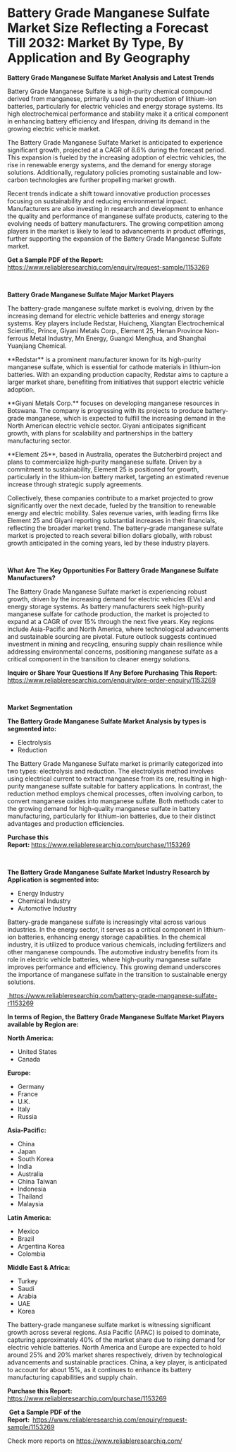 <p><h1>Battery Grade Manganese Sulfate Market Size Reflecting a Forecast Till 2032: Market By Type, By Application and By Geography</h1></p><p><strong>Battery Grade Manganese Sulfate Market Analysis and Latest Trends</strong></p>
<p><p>Battery Grade Manganese Sulfate is a high-purity chemical compound derived from manganese, primarily used in the production of lithium-ion batteries, particularly for electric vehicles and energy storage systems. Its high electrochemical performance and stability make it a critical component in enhancing battery efficiency and lifespan, driving its demand in the growing electric vehicle market.</p><p>The Battery Grade Manganese Sulfate Market is anticipated to experience significant growth, projected at a CAGR of 8.6% during the forecast period. This expansion is fueled by the increasing adoption of electric vehicles, the rise in renewable energy systems, and the demand for energy storage solutions. Additionally, regulatory policies promoting sustainable and low-carbon technologies are further propelling market growth.</p><p>Recent trends indicate a shift toward innovative production processes focusing on sustainability and reducing environmental impact. Manufacturers are also investing in research and development to enhance the quality and performance of manganese sulfate products, catering to the evolving needs of battery manufacturers. The growing competition among players in the market is likely to lead to advancements in product offerings, further supporting the expansion of the Battery Grade Manganese Sulfate market.</p></p>
<p><strong>Get a Sample PDF of the Report:&nbsp;</strong> <a href="https://www.reliableresearchiq.com/enquiry/request-sample/1153269?utm_campaign=2853&utm_medium=2&utm_source=Github&utm_content=ia&utm_term=04042025&utm_id=battery-grade-manganese-sulfate">https://www.reliableresearchiq.com/enquiry/request-sample/1153269</a></p>
<p>&nbsp;</p>
<p><strong>Battery Grade Manganese Sulfate Major Market Players</strong></p>
<p><p>The battery-grade manganese sulfate market is evolving, driven by the increasing demand for electric vehicle batteries and energy storage systems. Key players include Redstar, Huicheng, Xiangtan Electrochemical Scientific, Prince, Giyani Metals Corp., Element 25, Henan Province Non-ferrous Metal Industry, Mn Energy, Guangxi Menghua, and Shanghai Yuanjiang Chemical.</p><p>**Redstar** is a prominent manufacturer known for its high-purity manganese sulfate, which is essential for cathode materials in lithium-ion batteries. With an expanding production capacity, Redstar aims to capture a larger market share, benefiting from initiatives that support electric vehicle adoption.</p><p>**Giyani Metals Corp.** focuses on developing manganese resources in Botswana. The company is progressing with its projects to produce battery-grade manganese, which is expected to fulfill the increasing demand in the North American electric vehicle sector. Giyani anticipates significant growth, with plans for scalability and partnerships in the battery manufacturing sector.</p><p>**Element 25**, based in Australia, operates the Butcherbird project and plans to commercialize high-purity manganese sulfate. Driven by a commitment to sustainability, Element 25 is positioned for growth, particularly in the lithium-ion battery market, targeting an estimated revenue increase through strategic supply agreements.</p><p>Collectively, these companies contribute to a market projected to grow significantly over the next decade, fueled by the transition to renewable energy and electric mobility. Sales revenue varies, with leading firms like Element 25 and Giyani reporting substantial increases in their financials, reflecting the broader market trend. The battery-grade manganese sulfate market is projected to reach several billion dollars globally, with robust growth anticipated in the coming years, led by these industry players.</p></p>
<p>&nbsp;</p>
<p><strong>What Are The Key Opportunities For Battery Grade Manganese Sulfate Manufacturers?</strong></p>
<p><p>The Battery Grade Manganese Sulfate market is experiencing robust growth, driven by the increasing demand for electric vehicles (EVs) and energy storage systems. As battery manufacturers seek high-purity manganese sulfate for cathode production, the market is projected to expand at a CAGR of over 15% through the next five years. Key regions include Asia-Pacific and North America, where technological advancements and sustainable sourcing are pivotal. Future outlook suggests continued investment in mining and recycling, ensuring supply chain resilience while addressing environmental concerns, positioning manganese sulfate as a critical component in the transition to cleaner energy solutions.</p></p>
<p><strong>Inquire or Share Your Questions If Any Before Purchasing This Report:</strong> <a href="https://www.reliableresearchiq.com/enquiry/pre-order-enquiry/1153269?utm_campaign=2853&utm_medium=2&utm_source=Github&utm_content=ia&utm_term=04042025&utm_id=battery-grade-manganese-sulfate">https://www.reliableresearchiq.com/enquiry/pre-order-enquiry/1153269</a></p>
<p>&nbsp;</p>
<p><strong>Market Segmentation</strong></p>
<p><strong>The Battery Grade Manganese Sulfate Market Analysis by types is segmented into:</strong></p>
<p><ul><li>Electrolysis</li><li>Reduction</li></ul></p>
<p><p>The Battery Grade Manganese Sulfate market is primarily categorized into two types: electrolysis and reduction. The electrolysis method involves using electrical current to extract manganese from its ore, resulting in high-purity manganese sulfate suitable for battery applications. In contrast, the reduction method employs chemical processes, often involving carbon, to convert manganese oxides into manganese sulfate. Both methods cater to the growing demand for high-quality manganese sulfate in battery manufacturing, particularly for lithium-ion batteries, due to their distinct advantages and production efficiencies.</p></p>
<p><strong>Purchase this Report:&nbsp;</strong><a href="https://www.reliableresearchiq.com/purchase/1153269?utm_campaign=2853&utm_medium=2&utm_source=Github&utm_content=ia&utm_term=04042025&utm_id=battery-grade-manganese-sulfate">https://www.reliableresearchiq.com/purchase/1153269</a></p>
<p>&nbsp;</p>
<p><strong>The Battery Grade Manganese Sulfate Market Industry Research by Application is segmented into:</strong></p>
<p><ul><li>Energy Industry</li><li>Chemical Industry</li><li>Automotive Industry</li></ul></p>
<p><p>Battery-grade manganese sulfate is increasingly vital across various industries. In the energy sector, it serves as a critical component in lithium-ion batteries, enhancing energy storage capabilities. In the chemical industry, it is utilized to produce various chemicals, including fertilizers and other manganese compounds. The automotive industry benefits from its role in electric vehicle batteries, where high-purity manganese sulfate improves performance and efficiency. This growing demand underscores the importance of manganese sulfate in the transition to sustainable energy solutions.</p></p>
<p><a href="https://www.reliableresearchiq.com/battery-grade-manganese-sulfate-r1153269?utm_campaign=2853&utm_medium=2&utm_source=Github&utm_content=ia&utm_term=04042025&utm_id=battery-grade-manganese-sulfate">&nbsp;https://www.reliableresearchiq.com/battery-grade-manganese-sulfate-r1153269</a></p>
<p><strong>In terms of Region, the Battery Grade Manganese Sulfate Market Players available by Region are:</strong></p>
<p>
    <p> <strong> North America: </strong>
        <ul>
            <li>United States</li>
            <li>Canada</li>
        </ul>
        </p> 
    <p> <strong> Europe: </strong>
        <ul>
            <li>Germany</li>
            <li>France</li>
            <li>U.K.</li>
            <li>Italy</li>
            <li>Russia</li>
        </ul>
        </p> 
    <p> <strong> Asia-Pacific: </strong>
        <ul>
            <li>China</li>
            <li>Japan</li>
            <li>South Korea</li>
            <li>India</li>
            <li>Australia</li>
            <li>China Taiwan</li>
            <li>Indonesia</li>
            <li>Thailand</li>
            <li>Malaysia</li>
        </ul>
        </p> 
    <p> <strong> Latin America: </strong>
        <ul>
            <li>Mexico</li>
            <li>Brazil</li>
            <li>Argentina Korea</li>
            <li>Colombia</li>
        </ul>
        </p> 
    <p> <strong> Middle East & Africa: </strong>
        <ul>
            <li>Turkey</li>
            <li>Saudi</li>
            <li>Arabia</li>
            <li>UAE</li>
            <li>Korea</li>
        </ul>
    </p>
    </p>
<p><p>The battery-grade manganese sulfate market is witnessing significant growth across several regions. Asia Pacific (APAC) is poised to dominate, capturing approximately 40% of the market share due to rising demand for electric vehicle batteries. North America and Europe are expected to hold around 25% and 20% market shares respectively, driven by technological advancements and sustainable practices. China, a key player, is anticipated to account for about 15%, as it continues to enhance its battery manufacturing capabilities and supply chain.</p></p>
<p><strong>Purchase this Report: </strong><a href="https://www.reliableresearchiq.com/purchase/1153269?utm_campaign=2853&utm_medium=2&utm_source=Github&utm_content=ia&utm_term=04042025&utm_id=battery-grade-manganese-sulfate">https://www.reliableresearchiq.com/purchase/1153269</a></p>
<p>&nbsp;<strong>Get a Sample PDF of the Report:&nbsp;&nbsp;</strong><a href="https://www.reliableresearchiq.com/enquiry/request-sample/1153269?utm_campaign=2853&utm_medium=2&utm_source=Github&utm_content=ia&utm_term=04042025&utm_id=battery-grade-manganese-sulfate">https://www.reliableresearchiq.com/enquiry/request-sample/1153269</a></p>
<p><strong></strong></p>
<p>Check more reports on <a href="https://www.reliableresearchiq.com/?utm_campaign=2853&utm_medium=2&utm_source=Github&utm_content=ia&utm_term=04042025&utm_id=battery-grade-manganese-sulfate">https://www.reliableresearchiq.com/</a></p>